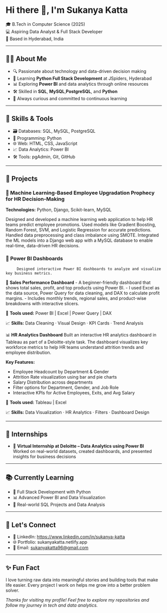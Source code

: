 #  Hi there 👋, I'm Sukanya Katta

🎓 B.Tech in Computer Science (2025)  
💻 Aspiring Data Analyst & Full Stack Developer  
📍 Based in Hyderabad, India

---

## 👩‍💻 About Me

- 🔍 Passionate about technology and data-driven decision making  
- 🧠 Learning **Python Full Stack Development** at JSpiders, Hyderabad  
- 📊 Exploring **Power BI** and data analytics through online resources  
- 🛠️ Skilled in **SQL**, **MySQL**,**PostgreSQL**, and **Python**  
- 🌱 Always curious and committed to continuous learning

---

## 🧰 Skills & Tools

- 🗃️ Databases: SQL, MySQL, PostgreSQL  
- 🐍 Programming: Python  
- 🌐 Web: HTML, CSS, JavaScript  
- 📈 Data Analytics: Power BI  
- 🛠️ Tools: pgAdmin, Git, GitHub

---

## 💼 Projects

### 🔹 Machine Learning-Based Employee Upgradation Prophecy for HR Decision-Making 
**Technologies:** Python, Django, Scikit-learn, MySQL 

Designed and developed a machine learning web application to help HR teams predict employee promotions. Used models like Gradient Boosting, Random Forest, SVM, and Logistic Regression for accurate predictions. Handled data preprocessing and class imbalance using SMOTE. Integrated the ML models into a Django web app with a MySQL database to enable real-time, data-driven HR decisions.


### 🔹 **Power BI Dashboards**  
         Designed interactive Power BI dashboards to analyze and visualize key business metrics.
         
  🧾 **Sales Performance Dashboard**
      - A beginner-friendly dashboard that shows total sales, profit, and top products using Power BI.
      - I used Excel as the data source, Power Query for data cleaning, and DAX to calculate profit margins.
      - Includes monthly trends, regional sales, and product-wise breakdowns with interactive slicers.

🔧 **Tools used:** Power BI | Excel | Power Query | DAX

📈 **Skills:** Data Cleaning · Visual Design · KPI Cards · Trend Analysis


📊 **HR Analytics Dashboard**
    Built an interactive HR analytics dashboard in Tableau as part of a Deloitte-style task.
    The dashboard visualizes key workforce metrics to help HR teams understand attrition trends and employee distribution.

**Key Features:**
- Employee Headcount by Department & Gender
- Attrition Rate visualization using bar and pie charts
- Salary Distribution across departments
- Filter options for Department, Gender, and Job Role
- Interactive KPIs for Active Employees, Exits, and Avg Salary

🔧 **Tools used:** Tableau | Excel

📈 **Skills:** Data Visualization · HR Analytics · Filters · Dashboard Design

---

## 💼 Internships

- 🏢 **Virtual Internship at Deloitte – Data Analytics using Power BI**  
  Worked on real-world datasets, created dashboards, and presented insights for business decisions

---

## 📚 Currently Learning

- 🧩 Full Stack Development with Python  
- 📊 Advanced Power BI and Data Visualization  
- 🧮 Real-world SQL Projects and Data Analysis

---

## 🤝 Let's Connect

- 🔗 LinkedIn: https://www.linkedin.com/in/sukanya-katta  
- 🌐 Portfolio: sukanyakatta.netlify.app
- 📧 Email: sukanyakatta96@gmail.com

---

## ✨ Fun Fact

I love turning raw data into meaningful stories and building tools that make life easier. Every project I work on helps me grow into a better problem solver.


_Thanks for visiting my profile! Feel free to explore my repositories and follow my journey in tech and data analytics._

